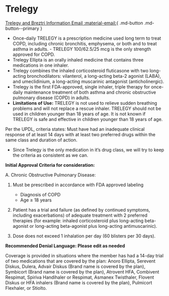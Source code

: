 # Trelegy 

[Trelegy and Breztri Information Email :material-email:](https://mygainwell-my.sharepoint.com/:u:/r/personal/christopher_nguyen_gainwelltechnologies_com/Documents/Evergreen/Emails/Trelegy%20and%20Breztri%20Information.msg?csf=1&web=1&e=iOTd5H){ .md-button .md-button--primary }

- Once-daily TRELEGY is a prescription medicine used long term to treat COPD, including chronic bronchitis, emphysema, or both and to treat asthma in adults. 
      - TRELEGY 100/62.5/25 mcg is the only strength approved for COPD.
- Trelegy Ellipta is an orally inhaled medicine that contains three medications in one inhaler.
- Trelegy combines the inhaled corticosteroid fluticasone with two long-acting bronchodilators: vilanterol, a long-acting beta-2 agonist (LABA), and umeclidinium, a long-acting muscarinic antagonist (anticholinergic).
- Trelegy is the first FDA-approved, single inhaler, triple therapy for once-daily maintenance treatment of both asthma and chronic obstructive pulmonary disease (COPD) in adults.
- **Limitations of Use:** TRELEGY is not used to relieve sudden breathing problems and will not replace a rescue inhaler. TRELEGY should not be used in children younger than 18 years of age. It is not known if TRELEGY is safe and effective in children younger than 18 years of age.
 
 
Per the UPDL, criteria states: Must have had an inadequate clinical response of at least 14 days with at least two preferred drugs within the same class and duration of action. 

- Since Trelegy is the only medication in it’s drug class, we will try to keep the criteria as consistent as we can.
 
**Initial Approval Criteria for consideration:**
 
A. Chronic Obstructive Pulmonary Disease:
1. Must be prescribed in accordance with FDA approved labeling
      - Diagnosis of COPD
      - Age ≥ 18 years

2.  Patient has a trial and failure (as defined by continued symptoms, including exacerbations) of adequate treatment with 2 preferred therapies (for example: inhaled corticosteroid plus long-acting beta-agonist or long-acting beta-agonist plus long-acting antimuscarinic). 

3. Dose does not exceed 1 inhalation per day (60 blisters per 30 days).

**Recommended Denial Language: Please edit as needed**
 
Coverage is provided in situations where the member has had a 14-day trial of two medications that are covered by the plan: Anoro Ellipta, Serevent Diskus, Dulera, Advair Diskus (Brand name is covered by the plan), Symbicort (Brand name is covered by the plan), Atrovent HFA, Combivent Respimat, Spiriva Handihaler or Respimat, Asmanex Twisthaler, Flovent Diskus or HFA inhalers (Brand name is covered by the plan), Pulmicort Flexhaler, or Stiolto.